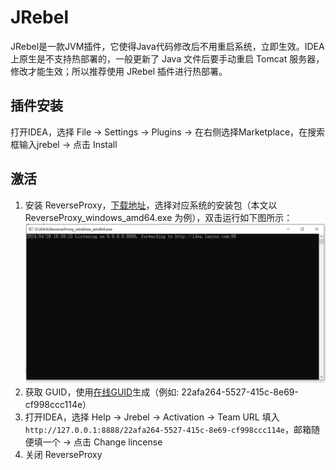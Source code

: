 # JRebel
JRebel是一款JVM插件，它使得Java代码修改后不用重启系统，立即生效。IDEA上原生是不支持热部署的，一般更新了 Java 文件后要手动重启 Tomcat 服务器，修改才能生效；所以推荐使用 JRebel 插件进行热部署。

## 插件安装
打开IDEA，选择 File -> Settings -> Plugins -> 在右侧选择Marketplace，在搜索框输入jrebel -> 点击 Install

## 激活
1. 安装 ReverseProxy，[下载地址](https://github.com/ilanyu/ReverseProxy/releases)，选择对应系统的安装包（本文以 ReverseProxy_windows_amd64.exe 为例），双击运行如下图所示：![img](./images/ReverseProxy_windows_amd64.png)
2. 获取 GUID，使用[在线GUID](https://www.guidgen.com/)生成（例如: 22afa264-5527-415c-8e69-cf998ccc114e）
3. 打开IDEA，选择 Help -> Jrebel -> Activation -> Team URL 填入 ```http://127.0.0.1:8888/22afa264-5527-415c-8e69-cf998ccc114e```，邮箱随便填一个 -> 点击 Change lincense
4. 关闭 ReverseProxy